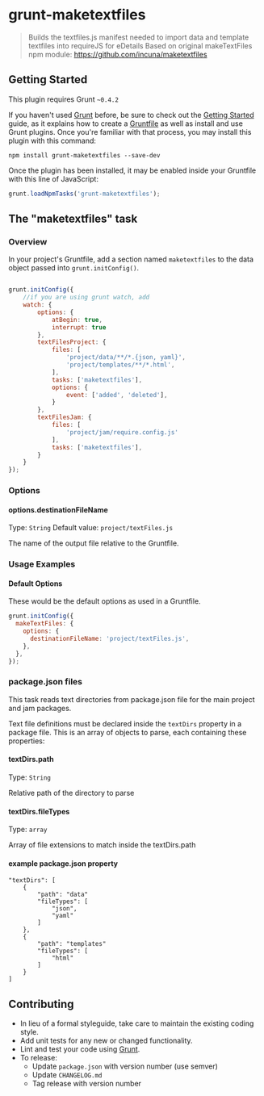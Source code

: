 # grunt-maketextfiles

> Builds the textfiles.js manifest needed to import data and template textfiles into requireJS for eDetails
> Based on original makeTextFiles npm module: https://github.com/incuna/maketextfiles

## Getting Started
This plugin requires Grunt `~0.4.2`

If you haven't used [Grunt](http://gruntjs.com/) before, be sure to check out the [Getting Started](http://gruntjs.com/getting-started) guide, as it explains how to create a [Gruntfile](http://gruntjs.com/sample-gruntfile) as well as install and use Grunt plugins. Once you're familiar with that process, you may install this plugin with this command:

```shell
npm install grunt-maketextfiles --save-dev
```

Once the plugin has been installed, it may be enabled inside your Gruntfile with this line of JavaScript:

```js
grunt.loadNpmTasks('grunt-maketextfiles');
```

## The "maketextfiles" task

### Overview
In your project's Gruntfile, add a section named `maketextfiles` to the data object passed into `grunt.initConfig()`.

```js

grunt.initConfig({
    //if you are using grunt watch, add
    watch: {
        options: {
            atBegin: true,
            interrupt: true
        },
        textFilesProject: {
            files: [
                'project/data/**/*.{json, yaml}',
                'project/templates/**/*.html',
            ],
            tasks: ['maketextfiles'],
            options: {
                event: ['added', 'deleted'],
            }
        },
        textFilesJam: {
            files: [
                'project/jam/require.config.js'
            ],
            tasks: ['maketextfiles'],
        }
    }
});
```

### Options

#### options.destinationFileName
Type: `String`
Default value: `project/textFiles.js`

The name of the output file relative to the Gruntfile.

### Usage Examples

#### Default Options
These would be the default options as used in a Gruntfile.

```js
grunt.initConfig({
  makeTextFiles: {
    options: {
      destinationFileName: 'project/textFiles.js',
    },
  },
});
```

### package.json files
This task reads text directories from package.json file for the main project and jam packages.

Text file definitions must be declared inside the `textDirs` property in a package file. This is an array of objects to parse, each containing these properties:

#### textDirs.path
Type: `String`

Relative path of the directory to parse

#### textDirs.fileTypes
Type: `array`

Array of file extensions to match inside the textDirs.path

#### example package.json property

```
"textDirs": [
    {
        "path": "data"
        "fileTypes": [
            "json",
            "yaml"
        ] 
    },
    {
        "path": "templates"
        "fileTypes": [
            "html"
        ] 
    }
]
```

## Contributing
* In lieu of a formal styleguide, take care to maintain the existing coding style. 
* Add unit tests for any new or changed functionality. 
* Lint and test your code using [Grunt](http://gruntjs.com/).
* To release:
    * Update `package.json` with version number (use semver)
    * Update `CHANGELOG.md`
    * Tag release with version number
